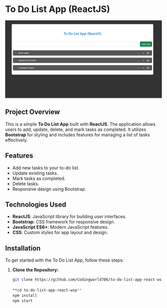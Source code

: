 # To Do List App (ReactJS)

![To Do List App Screenshot](https://github.com/Codingworld786/to-do-list-app-react-wsp/blob/main/todolist_app_ss.jpeg)

## Project Overview

This is a simple **To Do List App** built with **ReactJS**. The application allows users to add, update, delete, and mark tasks as completed. It utilizes **Bootstrap** for styling and includes features for managing a list of tasks effectively.

## Features

- Add new tasks to your to-do list.
- Update existing tasks.
- Mark tasks as completed.
- Delete tasks.
- Responsive design using Bootstrap.

## Technologies Used

- **ReactJS**: JavaScript library for building user interfaces.
- **Bootstrap**: CSS framework for responsive design.
- **JavaScript ES6+**: Modern JavaScript features.
- **CSS**: Custom styles for app layout and design.

## Installation

To get started with the To Do List App, follow these steps:

1. **Clone the Repository:**

   ```bash
   git clone https://github.com/Codingworld786/to-do-list-app-react-wsp.git

   **cd to-do-list-app-react-wsp**
   npm install
   npm start

